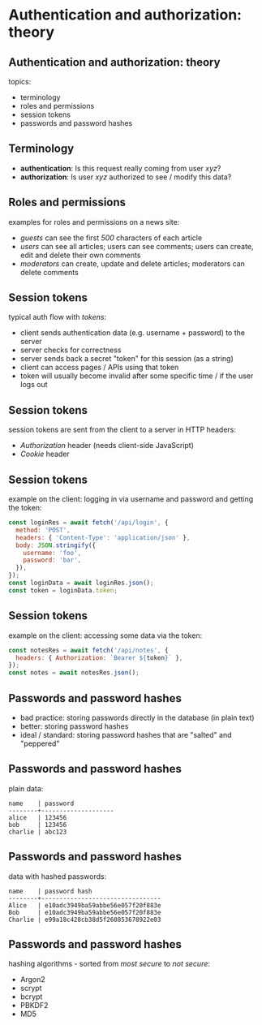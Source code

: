 # Authentication and authorization: theory

## Authentication and authorization: theory

topics:

- terminology
- roles and permissions
- session tokens
- passwords and password hashes

## Terminology

- **authentication**: Is this request really coming from user _xyz_?
- **authorization**: Is user _xyz_ authorized to see / modify this data?

## Roles and permissions

examples for roles and permissions on a news site:

- _guests_ can see the first _500_ characters of each article
- _users_ can see all articles; users can see comments; users can create, edit and delete their own comments
- _moderators_ can create, update and delete articles; moderators can delete comments

## Session tokens

typical auth flow with _tokens_:

- client sends authentication data (e.g. username + password) to the server
- server checks for correctness
- server sends back a secret "token" for this session (as a string)
- client can access pages / APIs using that token
- token will usually become invalid after some specific time / if the user logs out

## Session tokens

session tokens are sent from the client to a server in HTTP headers:

- _Authorization_ header (needs client-side JavaScript)
- _Cookie_ header

## Session tokens

example on the client: logging in via username and password and getting the token:

```js
const loginRes = await fetch('/api/login', {
  method: 'POST',
  headers: { 'Content-Type': 'application/json' },
  body: JSON.stringify({
    username: 'foo',
    password: 'bar',
  }),
});
const loginData = await loginRes.json();
const token = loginData.token;
```

## Session tokens

example on the client: accessing some data via the token:

```js
const notesRes = await fetch('/api/notes', {
  headers: { Authorization: `Bearer ${token}` },
});
const notes = await notesRes.json();
```

## Passwords and password hashes

- bad practice: storing passwords directly in the database (in plain text)
- better: storing password hashes
- ideal / standard: storing password hashes that are "salted" and "peppered"

## Passwords and password hashes

plain data:

```
name    | password
--------+--------------------
alice   | 123456
bob     | 123456
charlie | abc123
```

## Passwords and password hashes

data with hashed passwords:

```
name    | password hash
--------+---------------------------------
Alice   | e10adc3949ba59abbe56e057f20f883e
Bob     | e10adc3949ba59abbe56e057f20f883e
Charlie | e99a18c428cb38d5f260853678922e03
```

## Passwords and password hashes

hashing algorithms - sorted from _most secure_ to _not secure_:

- Argon2
- scrypt
- bcrypt
- PBKDF2
- MD5
